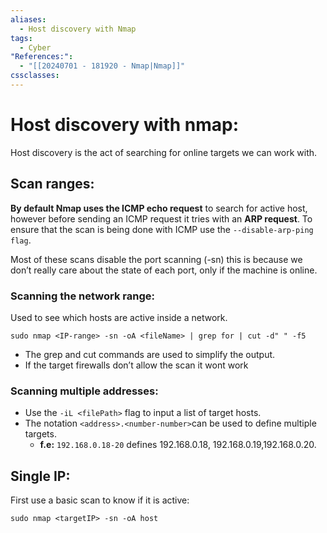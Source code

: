 ```yaml
---
aliases:
  - Host discovery with Nmap
tags:
  - Cyber
"References:":
  - "[[20240701 - 181920 - Nmap|Nmap]]"
cssclasses:
---
```

# Host discovery with nmap: 
Host discovery is the act of searching for online targets we can work with.

## Scan ranges: 
**By default Nmap uses the ICMP echo request** to search for active host, however before sending an ICMP request it tries with an **ARP request**. To ensure that the scan is being done with ICMP use the `--disable-arp-ping flag`. 


Most of these scans disable the port scanning (-sn) this is because we don’t really care about the state of each port, only if the machine is online. 
### Scanning the network range:
Used to see which hosts are active inside a network.
```shell
sudo nmap <IP-range> -sn -oA <fileName> | grep for | cut -d" " -f5
```
+ The grep and cut commands are used to simplify the output. 
+ If the target firewalls don’t allow the scan it wont work
### Scanning multiple addresses: 
+ Use the `-iL <filePath>` flag to input a list of target hosts.
+ The notation `<address>.<number-number>`can be used to define multiple targets. 
	+ **f.e:** `192.168.0.18-20` defines 192.168.0.18, 192.168.0.19,192.168.0.20. 
## Single IP:
First use a basic scan to know if it is active: 
```shell
sudo nmap <targetIP> -sn -oA host 
```
